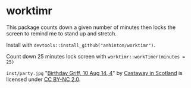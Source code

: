 # worktimr

This package counts down a given number of minutes then locks the screen
to remind me to stand up and stretch.

Install with `devtools::install_github("anhinton/worktimr")`.

Count down 25 minutes lock screen with `worktimr::workTimer(minutes = 25)`

`inst/party.jpg`
"[Birthday Griff, 10 Aug 14, 4](https://www.flickr.com/photos/castaway_in_wales/14878360206)"
by [Castaway in Scotland](https://www.flickr.com/photos/castaway_in_wales/)
is licensed under 
[CC BY-NC 2.0](https://creativecommons.org/licenses/by-nc/2.0/).
